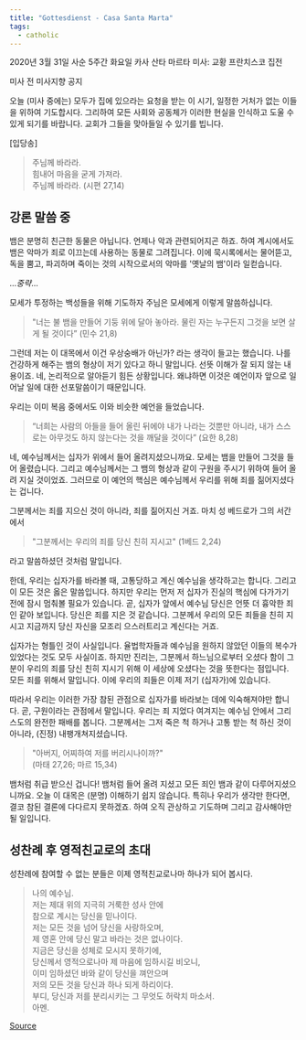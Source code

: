 ```yaml
---
title: "Gottesdienst - Casa Santa Marta"
tags:
  - catholic
---
```


2020년 3월 31일 사순 5주간 화요일 카사 산타 마르타 미사: 교황 프란치스코 집전

미사 전 미사지향 공지

오늘 (미사 중에는) 모두가 집에 있으라는 요청을 받는 이 시기,
일정한 거처가 없는 이들을 위하여 기도합시다.
그리하여 모든 사회와 공동체가 이러한 현실을 인식하고
도울 수 있게 되기를 바랍니다.
교회가 그들을 맞아들일 수 있기를 빕니다.

[입당송]

>주님께 바라라.  
>힘내어 마음을 굳게 가져라.  
>주님께 바라라. (시편 27,14)

## 강론 말씀 중

뱀은 분명히 친근한 동물은 아닙니다.
언제나 악과 관련되어지곤 하죠.
하여 계시에서도 뱀은
악마가 죄로 이끄는데 사용하는 동물로 그려집니다.
이에 묵시록에서는
물어뜯고, 독을 뿜고, 파괴하며 죽이는 것의 시작으로서의
악마를 '옛날의 뱀'이라 일컫습니다.

..._중략_...

모세가 투정하는 백성들을 위해 기도하자
주님은 모세에게 이렇게 말씀하십니다.

>"너는 불 뱀을 만들어 기둥 위에 달아 놓아라.
>물린 자는 누구든지 그것을 보면 살게 될 것이다” (민수 21,8)

그런데 저는 이 대목에서
이건 우상숭배가 아닌가? 라는 생각이 들고는 했습니다.
나를 건강하게 해주는 뱀의 형상이 저기 있다고 하니 말입니다.
선뜻 이해가 잘 되지 않는 내용이죠.
네, 논리적으로 알아듣기 힘든 상황입니다.
왜냐하면 이것은 예언이자 앞으로 일어날 일에 대한 선포말씀이기 때문입니다.

우리는 이미 복음 중에서도 이와 비슷한 예언을 들었습니다.

>“너희는 사람의 아들을 들어 올린 뒤에야 내가 나라는 것뿐만 아니라,
>내가 스스로는 아무것도 하지 않는다는 것을 깨달을 것이다” (요한 8,28)

네, 예수님께서는 십자가 위에서 들어 올려지셨으니까요.
모세는 뱀을 만들어 그것을 들어 올렸습니다.
그리고 예수님께서는 그 뱀의 형상과 같이
구원을 주시기 위하여 들어 올려 지실 것이었죠.
그러므로 이 예언의 핵심은
예수님께서 우리를 위해 죄를 짊어지셨다는 겁니다.

그분께서는 죄를 지으신 것이 아니라, 죄를 짊어지신 거죠.
마치 성 베드로가 그의 서간에서

>"그분께서는 우리의 죄를 당신 친히 지시고" (1베드 2,24)

라고 말씀하셨던 것처럼 말입니다.

한데, 우리는 십자가를 바라볼 때,
고통당하고 계신 예수님을 생각하고는 합니다.
그리고 이 모든 것은 옳은 말씀입니다.
하지만 우리는 먼저 저 십자가 진실의 핵심에 다가가기 전에
잠시 멈춰볼 필요가 있습니다.
곧, 십자가 앞에서
예수님 당신은 언뜻 더 흉악한 죄인 같아 보입니다.
당신은 죄를 지은 것 같습니다.
그분께서 우리의 모든 죄들을 친히 지시고
지금까지 당신 자신을 모조리 으스러트리고 계신다는 거죠.

십자가는 형틀인 것이 사실입니다.
율법학자들과 예수님을 원하지 않았던 이들의 복수가 있었다는 것도 모두 사실이죠.
하지만 진리는, 그분께서 하느님으로부터 오셨다 함이
그분이 우리의 죄를 당신 친히 지시기 위해
이 세상에 오셨다는 것을 뜻한다는 점입니다.
모든 죄를 위해서 말입니다.
이에 우리의 죄들은 이제 저기 (십자가)에 있습니다.

따라서 우리는 이러한 가장 참된 관점으로
십자가를 바라보는 데에 익숙해져야만 합니다.
곧, 구원이라는 관점에서 말입니다.
우리는 죄 지었다 여겨지는 예수님 안에서 그리스도의 완전한 패배를 봅니다.
그분께서는 그저 죽은 척 하거나 고통 받는 척 하신 것이 아니라,
(진정) 내팽개쳐지셨습니다.

>"아버지, 어찌하여 저를 버리시나이까?"  
>(마태 27,26; 마르 15,34)

뱀처럼 취급 받으신 겁니다!
뱀처럼 들어 올려 지셨고
모든 죄인 뱀과 같이 다루어지셨으니까요.
오늘 이 대목은 (분명) 이해하기 쉽지 않습니다.
특히나 우리가 생각만 한다면, 결코 참된 결론에 다다르지 못하겠죠.
하여 오직 관상하고 기도하며 그리고 감사해야만 될 일입니다.

## 성찬례 후 영적친교로의 초대

성찬례에 참여할 수 없는 분들은 이제 영적친교로나마 하나가 되어 봅시다.

>나의 예수님.  
>저는 제대 위의 지극히 거룩한 성사 안에  
>참으로 계시는 당신을 믿나이다.  
>저는 모든 것을 넘어 당신을 사랑하오며,  
>제 영혼 안에 당신 말고 바라는 것은 없나이다.  
>지금은 당신을 성체로 모시지 못하기에,  
>당신께서 영적으로나마 제 마음에 임하시길 비오니,  
>이미 임하셨던 바와 같이 당신을 껴안으며  
>저의 모든 것을 당신과 하나 되게 하리이다.  
>부디, 당신과 저를 분리시키는 그 무엇도 허락치 마소서.  
>아멘.


[Source](https://www.facebook.com/seulki.jin.7/videos/2766822326719307/)
